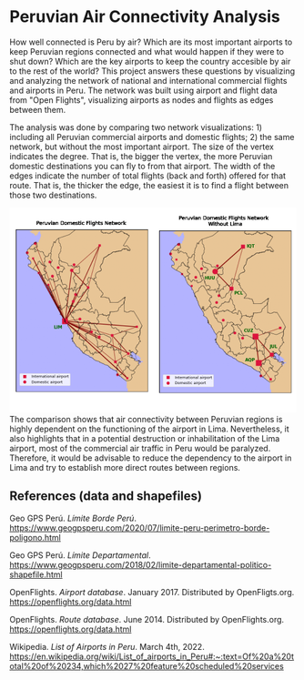 # Peruvian Air Connectivity Analysis 

How well connected is Peru by air? Which are its most important airports to keep Peruvian regions connected and what would happen if they were to shut down? Which are the key airports to keep the country accesible by air to the rest of the world? This project answers these questions by visualizing and analyzing the network of national and international commercial flights and airports in Peru. The network was built using airport and flight data from "Open Flights", visualizing airports as nodes and flights as edges between them. 

The analysis was done by comparing two network visualizations: 1) including all Peruvian commercial airports and domestic flights; 2) the same network, but without the most important airport. The size of the vertex indicates the degree. That is, the bigger the vertex, the more Peruvian domestic destinations you can fly to from that airport. The width of the edges indicate the number of total flights (back and forth) offered for that route. That is, the thicker the edge, the easiest it is to find a flight between those two destinations. 

![alt text](https://raw.githubusercontent.com/oshiromi/peruvian-air-connectivity-analysis/main/joint.png)
The comparison shows that air connectivity between Peruvian regions is highly dependent on the functioning of the airport in Lima. Nevertheless, it also highlights that in a potential destruction or inhabilitation of the Lima airport, most of the commercial air traffic in Peru would be paralyzed. Therefore, it would be advisable to reduce the dependency to the airport in Lima and try to establish more direct routes between regions.

## References (data and shapefiles)

Geo GPS Perú. _Límite Borde Perú_. https://www.geogpsperu.com/2020/07/limite-peru-perimetro-borde-poligono.html

Geo GPS Perú. _Límite Departamental_. https://www.geogpsperu.com/2018/02/limite-departamental-politico-shapefile.html

OpenFlights. _Airport database_. January 2017. Distributed by OpenFligts.org. https://openflights.org/data.html

OpenFlights. _Route database_. June 2014. Distributed by OpenFlights.org. https://openflights.org/data.html

Wikipedia. _List of Airports in Peru_. March 4th, 2022. https://en.wikipedia.org/wiki/List_of_airports_in_Peru#:~:text=Of%20a%20total%20of%20234,which%2027%20feature%20scheduled%20services
